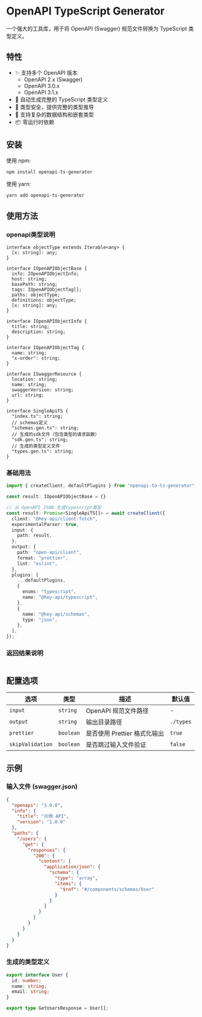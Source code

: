 # OpenAPI TypeScript Generator

一个强大的工具库，用于将 OpenAPI (Swagger) 规范文件转换为 TypeScript 类型定义。

## 特性

- ✨ 支持多个 OpenAPI 版本
  - OpenAPI 2.x (Swagger)
  - OpenAPI 3.0.x
  - OpenAPI 3.1.x
- 🚀 自动生成完整的 TypeScript 类型定义
- 💪 类型安全，提供完整的类型推导
- 🎯 支持复杂的数据结构和嵌套类型
- 📦 零运行时依赖

## 安装

使用 npm:

```bash
npm install openapi-ts-generator
```

使用 yarn:

```bash
yarn add openapi-ts-generator
```

## 使用方法




### openapi类型说明
```
interface objectType extends Iterable<any> {
  [x: string]: any;
}

interface IOpenAPIObjectBase {
  info: IOpenAPIObjectInfo;
  host: string;
  basePath: string;
  tags: IOpenAPIObjectTag[];
  paths: objectType;
  definitions: objectType;
  [x: string]: any;
}

interface IOpenAPIObjectInfo {
  title: string;
  description: string;
}

interface IOpenAPIObjectTag {
  name: string;
  "x-order": string;
}

interface ISwaggerResource {
  location: string;
  name: string;
  swaggerVersion: string;
  url: string;
}

interface SingleApiTS {
  "index.ts": string;
  // schemas定义
  "schemas.gen.ts": string;
  // 生成的sdk文件（包含类型的请求函数）
  "sdk.gen.ts": string;
  // 生成的类型定义文件
  "types.gen.ts": string;
}

```

### 基础用法

```typescript
import { createClient, defaultPlugins } from "openapi-to-ts-generator";

const result: IOpenAPIObjectBase = {}

// 从 OpenAPI JSON 生成typescript类型
const result: Promise<SingleApiTS[]> = await createClient({
  client: "@hey-api/client-fetch",
  experimentalParser: true,
  input: {
    path: result,
  },
  output: {
    path: "open-api/client",
    format: "prettier",
    lint: "eslint",
  },
  plugins: [
    ...defaultPlugins,
    {
      enums: "typescript",
      name: "@hey-api/typescript",
    },
    {
      name: "@hey-api/schemas",
      type: "json",
    },
  ],
});
```

### 返回结果说明

```

```

## 配置选项

| 选项               | 类型        | 描述                         | 默认值      |
| ------------------ | ----------- | ---------------------------- | ----------- |
| `input`          | `string`  | OpenAPI 规范文件路径         | -           |
| `output`         | `string`  | 输出目录路径                 | `./types` |
| `prettier`       | `boolean` | 是否使用 Prettier 格式化输出 | `true`    |
| `skipValidation` | `boolean` | 是否跳过输入文件验证         | `false`   |

## 示例

### 输入文件 (swagger.json)

```json
{
  "openapi": "3.0.0",
  "info": {
    "title": "示例 API",
    "version": "1.0.0"
  },
  "paths": {
    "/users": {
      "get": {
        "responses": {
          "200": {
            "content": {
              "application/json": {
                "schema": {
                  "type": "array",
                  "items": {
                    "$ref": "#/components/schemas/User"
                  }
                }
              }
            }
          }
        }
      }
    }
  }
}
```

### 生成的类型定义

```typescript
export interface User {
  id: number;
  name: string;
  email: string;
}

export type GetUsersResponse = User[];
```


